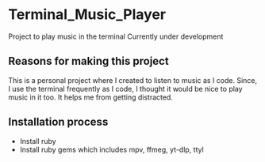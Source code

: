 # Terminal_Music_Player
Project to play music in the terminal
Currently under development

## Reasons for making this project

This is a personal project where I created to listen to music as I code. Since, I use the terminal frequently as I code, I thought it would be nice to play music in it too. It helps me from getting distracted.

## Installation process
* Install ruby
* Install ruby gems which includes mpv, ffmeg, yt-dlp, ttyl